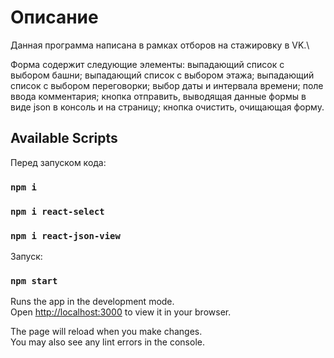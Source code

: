 # Описание
Данная программа написана в рамках отборов на стажировку в VK.\

Форма содержит следующие элементы:
выпадающий список с выбором башни;
выпадающий список с выбором этажа;
выпадающий список с выбором переговорки;
выбор даты и интервала времени;
поле ввода комментария;
кнопка отправить, выводящая данные формы в виде json в консоль и на страницу;
кнопка очистить, очищающая форму.

## Available Scripts

Перед запуском кода:
### `npm i `
### `npm i react-select`
### `npm i react-json-view`

Запуск: 
### `npm start`

Runs the app in the development mode.\
Open [http://localhost:3000](http://localhost:3000) to view it in your browser.

The page will reload when you make changes.\
You may also see any lint errors in the console.
